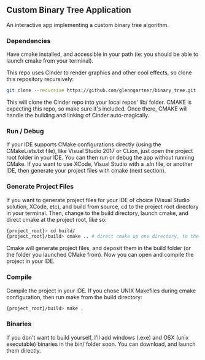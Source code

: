## Custom Binary Tree Application 
An interactive app implementing a custom binary tree algorithm.

### Dependencies
Have cmake installed, and accessible in your path (ie: you should be able to launch cmake from your terminal).

This repo uses Cinder to render graphics and other cool effects, so clone this repository recursively: 

```bash
git clone --recursive https://github.com/glenngartner/binary_tree.git
```

This will clone the Cinder repo into your local repos' lib/ folder. CMAKE is expecting this repo, so make sure it's included. Once there, CMAKE will handle the building and linking of Cinder auto-magically.

### Run / Debug
If your IDE supports CMake configurations directly (using the CMakeLists.txt file), like Visual Studio 2017 or CLion, just open the project root folder in your IDE. You can then run or debug the app without running CMake. If you want to use XCode, Visual Studio with a .sln file, or another IDE, then generate your project files with cmake (next section).

### Generate Project Files
If you want to generate project files for your IDE of choice (Visual Studio solution, XCode, etc), and build from source, cd to the project root directory in your terminal. Then, change to the build directory, launch cmake, and direct cmake at the project root, like so:

```bash
{project_root}> cd build/
{project_root}/build> cmake .. # direct cmake up one directory, to the project root, where the CMakeLists.txt file resides
```

Cmake will generate project files, and deposit them in the build folder (or the folder you launched CMake from). Now you can open and compile the project in your IDE.

### Compile
Compile the project in your IDE. If you chose UNIX Makefiles during cmake configuration, then run make from the build directory: 
```bash
{project_root}/build> make .
``` 

### Binaries
If you don't want to build yourself, I'll add windows (.exe) and OSX (unix executable) binaries in the bin/ folder soon. You can download, and launch them directly.